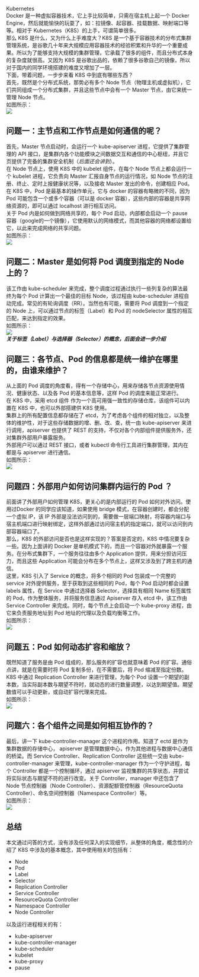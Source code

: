 Kubernetes<br />Docker  是一种虚拟容器技术，它上手比较简单，只需在宿主机上起一个 Docker  Engine，然后就能愉快的玩耍了，如：拉镜像、起容器、挂载数据、映射端口等等。相对于 Kubernetes（K8S）的上手，可谓简单很多。<br />那么 K8S 是什么，又为什么上手难度大？K8S 是一个基于容器技术的分布式集群管理系统，是谷歌几十年来大规模应用容器技术的经验积累和升华的一个重要成果。所以为了能够支持大规模的集群管理，它承载了很多的组件，而且分布式本身的复杂度就很高。又因为 K8S 是谷歌出品的，依赖了很多谷歌自己的镜像，所以对于国内的同学环境搭建的难度又增加了一层。<br />下面，带着问题，一步步来看 K8S 中到底有哪些东西？<br />首先，既然是个分布式系统，那势必有多个 Node 节点（物理主机或虚拟机），它们共同组成一个分布式集群，并且这些节点中会有一个 Master 节点，由它来统一管理 Node 节点。<br />如图所示：<br />![](https://cdn.nlark.com/yuque/0/2022/jpeg/396745/1657720962570-b6731dcb-47df-423b-a5b1-3a26bd726e06.jpeg#clientId=ucb4dbb6f-3db5-4&from=paste&id=uc6d3e1f0&originHeight=533&originWidth=640&originalType=url&ratio=1&rotation=0&showTitle=false&status=done&style=shadow&taskId=u5c92ed9d-4d83-4ac8-94bd-41ac8d69a66&title=)
<a name="eJCFj"></a>
## 问题一：主节点和工作节点是如何通信的呢？
首先，Master 节点启动时，会运行一个 kube-apiserver 进程，它提供了集群管理的 API 接口，是集群内各个功能模块之间数据交互和通信的中心枢纽，并且它页提供了完备的集群安全机制（_后面还会讲到_）。<br />在 Node 节点上，使用 K8S 中的 kubelet 组件，在每个 Node 节点上都会运行一个 kubelet 进程，它负责向 Master 汇报自身节点的运行情况，如 Node 节点的注册、终止、定时上报健康状况等，以及接收 Master 发出的命令，创建相应 Pod。<br />在 K8S 中，Pod 是最基本的操作单元，它与 docker 的容器有略微的不同，因为 Pod 可能包含一个或多个容器（可以是 docker 容器），这些内部的容器是共享网络资源的，即可以通过 localhost 进行相互访问。<br />关于 Pod 内是如何做到网络共享的，每个 Pod 启动，内部都会启动一个 pause 容器（google的一个镜像），它使用默认的网络模式，而其他容器的网络都设置给它，以此来完成网络的共享问题。<br />如图所示：<br />![](https://cdn.nlark.com/yuque/0/2022/jpeg/396745/1657720962572-64e1a480-080a-40d2-ad83-049c919f860c.jpeg#clientId=ucb4dbb6f-3db5-4&from=paste&id=u66e2fe3c&originHeight=531&originWidth=640&originalType=url&ratio=1&rotation=0&showTitle=false&status=done&style=shadow&taskId=ue6d97bf1-4bd1-47e4-9998-c26c73abff0&title=)
<a name="IgsUX"></a>
## 问题二：Master 是如何将 Pod 调度到指定的 Node 上的？
该工作由 kube-scheduler 来完成，整个调度过程通过执行一些列复杂的算法最终为每个 Pod 计算出一个最佳的目标 Node，该过程由 kube-scheduler 进程自动完成。常见的有轮询调度（RR）。当然也有可能，需要将 Pod 调度到一个指定的 Node 上，可以通过节点的标签（Label）和 Pod 的 nodeSelector 属性的相互匹配，来达到指定的效果。<br />如图所示：<br />![](https://cdn.nlark.com/yuque/0/2022/jpeg/396745/1657720962570-e4b4a650-7a3b-41a5-bbca-954affbb1257.jpeg#clientId=ucb4dbb6f-3db5-4&from=paste&id=u04c3fe7f&originHeight=535&originWidth=640&originalType=url&ratio=1&rotation=0&showTitle=false&status=done&style=shadow&taskId=u71cefaa3-bb49-42b1-8d0f-4fa3fabbb6e&title=)<br />_**关于标签（Label）与选择器（Selector）的概念，后面会进一步介绍**_
<a name="W06qP"></a>
## 问题三：各节点、Pod 的信息都是统一维护在哪里的，由谁来维护？
从上面的 Pod 调度的角度看，得有一个存储中心，用来存储各节点资源使用情况、健康状态、以及各 Pod 的基本信息等，这样 Pod 的调度来能正常进行。<br />在 K8S 中，采用 etcd 组件 作为一个高可用强一致性的存储仓库，该组件可以内置在 K8S 中，也可以外部搭建供 K8S 使用。<br />集群上的所有配置信息都存储在了 etcd，为了考虑各个组件的相对独立，以及整体的维护性，对于这些存储数据的增、删、改、查，统一由 kube-apiserver 来进行调用，apiserver 也提供了 REST 的支持，不仅对各个内部组件提供服务外，还对集群外部用户暴露服务。<br />外部用户可以通过 REST 接口，或者 kubectl 命令行工具进行集群管理，其内在都是与 apiserver 进行通信。<br />如图所示：<br />![](https://cdn.nlark.com/yuque/0/2022/jpeg/396745/1657720962595-72f34ed8-c272-45fd-b577-dae621545979.jpeg#clientId=ucb4dbb6f-3db5-4&from=paste&id=ub694142e&originHeight=527&originWidth=640&originalType=url&ratio=1&rotation=0&showTitle=false&status=done&style=shadow&taskId=u628112e2-5373-4605-8c47-837769247f1&title=)
<a name="jQjon"></a>
## 问题四：外部用户如何访问集群内运行的 Pod ？
前面讲了外部用户如何管理 K8S，更关心的是内部运行的 Pod 如何对外访问。使用过Docker 的同学应该知道，如果使用 bridge 模式，在容器创建时，都会分配一个虚拟 IP，该 IP 外部是没法访问到的，需要做一层端口映射，将容器内端口与宿主机端口进行映射绑定，这样外部通过访问宿主机的指定端口，就可以访问到内部容器端口了。<br />那么，K8S 的外部访问是否也是这样实现的？答案是否定的，K8S 中情况要复杂一些。因为上面讲的 Docker 是单机模式下的，而且一个容器对外就暴露一个服务。在分布式集群下，一个服务往往由多个 Application 提供，用来分担访问压力，而且这些 Application 可能会分布在多个节点上，这样又涉及到了跨主机的通信。<br />这里，K8S 引入了 Service 的概念，将多个相同的 Pod 包装成一个完整的 service 对外提供服务，至于获取到这些相同的 Pod，每个 Pod 启动时都会设置 labels 属性，在 Service 中通过选择器 Selector，选择具有相同 Name 标签属性的 Pod，作为整体服务，并将服务信息通过 Apiserver 存入 etcd 中，该工作由 Service Controller 来完成。同时，每个节点上会启动一个 kube-proxy 进程，由它来负责服务地址到 Pod 地址的代理以及负载均衡等工作。<br />如图所示：<br />![](https://cdn.nlark.com/yuque/0/2022/jpeg/396745/1657720962587-6ff82adb-ae2b-4a93-a3e9-5d088f12efdd.jpeg#clientId=ucb4dbb6f-3db5-4&from=paste&id=u45685913&originHeight=535&originWidth=640&originalType=url&ratio=1&rotation=0&showTitle=false&status=done&style=shadow&taskId=u4e6b6f50-7d5d-4426-8fa2-34cfb2c09a8&title=)
<a name="tOEiE"></a>
## 问题五：Pod 如何动态扩容和缩放？
既然知道了服务是由 Pod 组成的，那么服务的扩容也就意味着 Pod 的扩容。通俗点讲，就是在需要时将 Pod 复制多份，在不需要后，将 Pod 缩减至指定份数。K8S 中通过 Replication Controller 来进行管理，为每个 Pod 设置一个期望的副本数，当实际副本数与期望不符时，就动态的进行数量调整，以达到期望值。期望数值可以手动更新，或自动扩容代理来完成。<br />如图所示：<br />![](https://cdn.nlark.com/yuque/0/2022/jpeg/396745/1657720962910-02a8e252-63f1-4c8e-845c-0f69ba6077e0.jpeg#clientId=ucb4dbb6f-3db5-4&from=paste&id=ud830c913&originHeight=532&originWidth=640&originalType=url&ratio=1&rotation=0&showTitle=false&status=done&style=shadow&taskId=u918d4c2e-b737-4de4-aa4c-da56eeac964&title=)
<a name="kQeP3"></a>
## 问题六：各个组件之间是如何相互协作的？
最后，讲一下 kube-controller-manager 这个进程的作用。知道了 ectd 是作为集群数据的存储中心， apiserver 是管理数据中心，作为其他进程与数据中心通信的桥梁。而 Service Controller、Replication Controller 这些统一交由 kube-controller-manager 来管理，kube-controller-manager 作为一个守护进程，每个 Controller 都是一个控制循环，通过 apiserver 监视集群的共享状态，并尝试将实际状态与期望不符的进行改变。关于 Controller，manager 中还包含了 Node 节点控制器（Node Controller）、资源配额管控制器（ResourceQuota Controller）、命名空间控制器（Namespace Controller）等。<br />如图所示：<br />![](https://cdn.nlark.com/yuque/0/2022/jpeg/396745/1657720962981-16d64fe1-4810-43f4-80d7-0347de80c696.jpeg#clientId=ucb4dbb6f-3db5-4&from=paste&id=u78775693&originHeight=532&originWidth=640&originalType=url&ratio=1&rotation=0&showTitle=false&status=done&style=shadow&taskId=u055ff059-9a17-47c8-8bfe-f1987e5e1fc&title=)
<a name="mRHmg"></a>
## 总结
本文通过问答的方式，没有涉及任何深入的实现细节，从整体的角度，概念性的介绍了 K8S 中涉及的基本概念，其中使用相关的包括有：

- Node
- Pod
- Label
- Selector
- Replication Controller
- Service Controller
- ResourceQuota Controller
- Namespace Controller
- Node Controller

以及运行进程相关的有：

- kube-apiserver
- kube-controller-manager
- kube-scheduler
- kubelet
- kube-proxy
- pause
